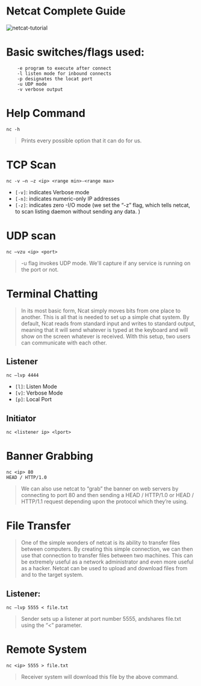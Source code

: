 # Netcat Complete Guide
![netcat-tutorial](https://github.com/offsecnepal/red-teaming-specials/assets/111997815/5ca36c6f-0a8a-46c9-b0a9-e21d4e073f8b)
# Basic switches/flags used:
```
    -e program to execute after connect
    -l listen mode for inbound connects
    -p designates the locat port
    -u UDP mode
    -v verbose output
```
# Help Command
`nc -h`
> Prints every possible option that it can do for us.
# TCP Scan
```
nc -v –n –z <ip> <range min>-<range max>
```

- `[-v]`: indicates Verbose mode
- `[-n]`: indicates numeric-only IP addresses
- `[-z]`: indicates zero -I/O mode (we set the “-z” flag, which tells netcat, to scan listing daemon without sending
any data. )
# UDP scan
```
nc –vzu <ip> <port>
```
> -u flag invokes UDP mode. We'll capture if any service is running on the port or not.
 # Terminal Chatting
 > In its most basic form, Ncat simply moves bits from one place to another. This is all that is needed to set up a simple chat system. By default, Ncat reads from standard input and writes to standard output, meaning that it will send whatever is typed at the keyboard and will show on the screen whatever is received. With this setup, two users can communicate with each other.
## Listener
 ```
nc –lvp 4444
```

- `[l]`: Listen Mode
- `[v]`: Verbose Mode
- `[p]`: Local Port
## Initiator
```
nc <listener ip> <lport>
```
# Banner Grabbing
```
nc <ip> 80
HEAD / HTTP/1.0
```
> We can also use netcat to “grab” the banner on web servers by connecting to port 80 and then sending a HEAD / HTTP/1.0 or HEAD / HTTP/1.1 request depending upon the protocol which they’re using.
# File Transfer
> One of the simple wonders of netcat is its ability to transfer files between computers. By creating this simple connection, we can then use that connection to transfer files between two machines. This can be extremely useful as a network administrator and even more useful as a hacker. Netcat can be used to upload and download files from and to the target system.
## Listener:
```
nc –lvp 5555 < file.txt
```
> Sender sets up a listener at port number 5555, andshares file.txt using the “<” parameter.
# Remote System 
```
nc <ip> 5555 > file.txt
```
> Receiver system will download this file by the above command.
